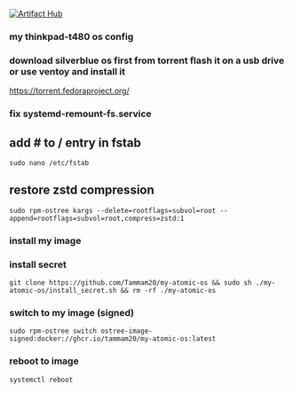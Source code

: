 [![Artifact Hub](https://img.shields.io/endpoint?url=https://artifacthub.io/badge/repository/my-atomic-os)](https://artifacthub.io/packages/search?repo=my-atomic-os)
### my thinkpad-t480 os config

### download silverblue os first from torrent flash it on a usb drive or use ventoy and install it
https://torrent.fedoraproject.org/

### fix systemd-remount-fs.service
## add # to / entry in fstab
`sudo nano /etc/fstab` 

## restore zstd compression
`sudo rpm-ostree kargs --delete=rootflags=subvol=root --append=rootflags=subvol=root,compress=zstd:1`

### install my image

### install secret
`git clone https://github.com/Tammam20/my-atomic-os && sudo sh ./my-atomic-os/install_secret.sh && rm -rf ./my-atomic-os`

### switch to my image (signed)
`sudo rpm-ostree switch ostree-image-signed:docker://ghcr.io/tammam20/my-atomic-os:latest`

### reboot to image

`systemctl reboot`
